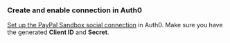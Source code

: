 ### Create and enable connection in Auth0

[Set up the PayPal Sandbox social connection](https://auth0.com/docs/dashboard/guides/connections/set-up-connections-social) in Auth0. Make sure you have the generated **Client ID** and **Secret**.
